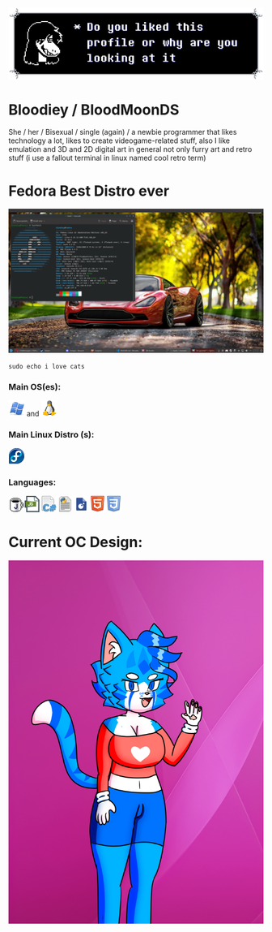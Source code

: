 
![susy_text](art/dial/susytext1.png)

# Bloodiey / BloodMoonDS

She / her / Bisexual / single (again) / a newbie programmer that likes technology a lot, likes to create videogame-related stuff, also I like emulation and 3D and 2D digital art in general not only furry art and retro stuff (i use a fallout terminal in linux named cool retro term)

# Fedora Best Distro ever

![img](art/Fedora.png)

<code>sudo echo i love cats</code>

### Main OS(es):
![img](art/icons/windows.png) and ![img](art/icons/linux.png) 
### Main Linux Distro (s):
![arch](art/icons/fedora.png)
### Languages:
![img](art/icons/java.png)![img](art/icons/javascript.png)![img](art/icons/csharp.png)![img](art/icons/python.png)![img](art/icons/lua.png)![img](art/icons/html.png)![img](art/icons/css.png)

# Current OC Design:

![state](art/genderbend%20bloodiey2.png )